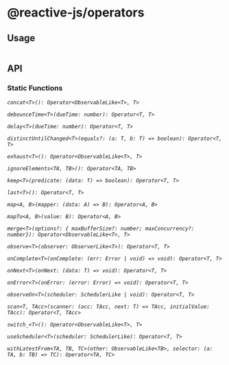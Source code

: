 # @reactive-js/operators



## Usage

```typescript
```

## API

### Static Functions

*`concat<T>(): Operator<ObservableLike<T>, T>`*

*`debounceTime<T>(dueTime: number): Operator<T, T>`*

*`delay<T>(dueTime: number): Operator<T, T>`*

*`distinctUntilChanged<T>(equals?: (a: T, b: T) => boolean): Operator<T, T>`*

*`exhaust<T>(): Operator<ObservableLike<T>, T>`*

*`ignoreElements<TA, TB>(): Operator<TA, TB>`*

*`keep<T>(predicate: (data: T) => boolean): Operator<T, T>`*

*`last<T>(): Operator<T, T>`*

*`map<A, B>(mapper: (data: A) => B): Operator<A, B>`*

*`mapTo<A, B>(value: B): Operator<A, B>`*

*`merge<T>(options?: { maxBufferSize?: number; maxConcurrency?: number}): Operator<ObservableLike<T>, T>`*

*`observe<T>(observer: ObserverLike<T>): Operator<T, T>`*

*`onComplete<T>(onComplete: (err: Error | void) => void): Operator<T, T>`*

*`onNext<T>(onNext: (data: T) => void): Operator<T, T>`*

*`onError<T>(onError: (error: Error) => void): Operator<T, T>`*

*`observeOn<T>(scheduler: SchedulerLike | void): Operator<T, T>`*

*`scan<T, TAcc>(scanner: (acc: TAcc, next: T) => TAcc, initialValue: TAcc): Operator<T, TAcc>`*

*`switch_<T>(): Operator<ObservableLike<T>, T>`*

*`useScheduler<T>(scheduler: SchedulerLike): Operator<T, T>`*

*`withLatestFrom<TA, TB, TC>(other: ObservableLike<TB>, selector: (a: TA, b: TB) => TC): Operator<TA, TC>`*
